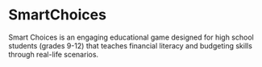 # SmartChoices
Smart Choices is an engaging educational game designed for high school students (grades 9-12) that teaches financial literacy and budgeting skills through real-life scenarios. 

